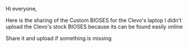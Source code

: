 Hi everyone,

Here is the sharing of the Custom BIOSES for the Clevo's laptop
I didn't upload the Clevo's stock BIOSES because its can be found easily online

Share it and upload if something is missing

